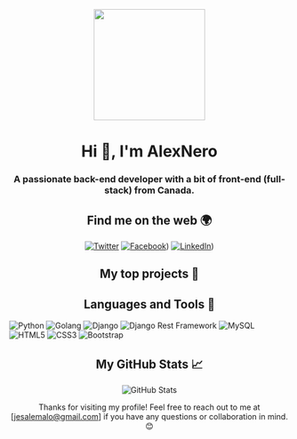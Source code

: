 <div id='header' align='center'>
  <img src="https://github.com/Alexnerotd/Alexnerotd/assets/90206029/e1e3fac5-415e-4867-b697-8210a39cce43)" width= "200"/>
  <h1 align="center">Hi 👋, I'm AlexNero</h1>
  <h3 align="center">A passionate back-end developer with a bit of front-end (full-stack) from Canada.</h3>


## Find me on the web 🌍

[![Twitter](https://img.shields.io/badge/Twitter-%23FF00FF?style=for-the-badge&logo=twitter&logoColor=white)](https://twitter.com/ale_x_nero)
[![Facebook](https://img.shields.io/badge/Facebook-%230069FF?style=for-the-badge&logo=facebook&logoColor=white)](https://www.facebook.com/profile.php?id=100081747791567))
[![LinkedIn](https://img.shields.io/badge/LinkedIn-%230069FF?style=for-the-badge&logo=linkedin&logoColor=white)](https://www.linkedin.com/in/jesus-alejandro-532aa126b/))

## My top projects 🚀

## Languages and Tools 🚀

<p align="left">
  <img src="https://img.shields.io/badge/Python-3776AB?style=for-the-badge&logo=python&logoColor=white" alt="Python">
  <img src="https://img.shields.io/badge/Golang-3776AB?style=for-the-badge&logo=golang&logoColor=white" alt="Golang">
  <img src="https://img.shields.io/badge/Django-092E20?style=for-the-badge&logo=django&logoColor=white" alt="Django">
  <img src="https://img.shields.io/badge/Django_Rest_Framework-009688?style=for-the-badge&logo=django&logoColor=white" alt="Django Rest Framework">
  <img src="https://img.shields.io/badge/MySQL-4479A1?style=for-the-badge&logo=mysql&logoColor=white" alt="MySQL">
  <img src="https://img.shields.io/badge/HTML5-E34F26?style=for-the-badge&logo=html5&logoColor=white" alt="HTML5">
  <img src="https://img.shields.io/badge/CSS3-1572B6?style=for-the-badge&logo=css3&logoColor=white" alt="CSS3">
  <img src="https://img.shields.io/badge/Bootstrap-563D7C?style=for-the-badge&logo=bootstrap&logoColor=white" alt="Bootstrap">
</p>



## My GitHub Stats 📈

![GitHub Stats](https://github-readme-stats.vercel.app/api?username=Alexnerotd&show_icons=true&theme=radical)

Thanks for visiting my profile! Feel free to reach out to me at [jesalemalo@gmail.com] if you have any questions or collaboration in mind. 😊


